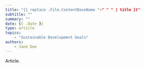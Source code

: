 ```yaml
---
title: "{{ replace .File.ContentBaseName "-" " " | title }}"
subtitle: ""
summary: ""
date: {{ .Date }}
type: article
topics:
    - "Sustainable Development Goals"
authors:
    - Jane Doe
---
```


Article.
